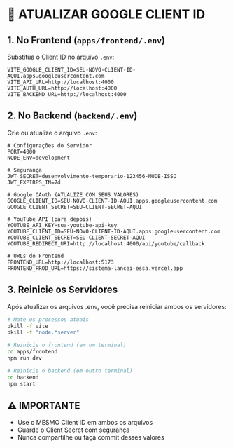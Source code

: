 # 🔐 ATUALIZAR GOOGLE CLIENT ID

## 1. No Frontend (`apps/frontend/.env`)

Substitua o Client ID no arquivo `.env`:

```env
VITE_GOOGLE_CLIENT_ID=SEU-NOVO-CLIENT-ID-AQUI.apps.googleusercontent.com
VITE_API_URL=http://localhost:4000
VITE_AUTH_URL=http://localhost:4000
VITE_BACKEND_URL=http://localhost:4000
```

## 2. No Backend (`backend/.env`)

Crie ou atualize o arquivo `.env`:

```env
# Configurações do Servidor
PORT=4000
NODE_ENV=development

# Segurança
JWT_SECRET=desenvolvimento-temporario-123456-MUDE-ISSO
JWT_EXPIRES_IN=7d

# Google OAuth (ATUALIZE COM SEUS VALORES)
GOOGLE_CLIENT_ID=SEU-NOVO-CLIENT-ID-AQUI.apps.googleusercontent.com
GOOGLE_CLIENT_SECRET=SEU-CLIENT-SECRET-AQUI

# YouTube API (para depois)
YOUTUBE_API_KEY=sua-youtube-api-key
YOUTUBE_CLIENT_ID=SEU-NOVO-CLIENT-ID-AQUI.apps.googleusercontent.com
YOUTUBE_CLIENT_SECRET=SEU-CLIENT-SECRET-AQUI
YOUTUBE_REDIRECT_URI=http://localhost:4000/api/youtube/callback

# URLs do Frontend
FRONTEND_URL=http://localhost:5173
FRONTEND_PROD_URL=https://sistema-lancei-essa.vercel.app
```

## 3. Reinicie os Servidores

Após atualizar os arquivos .env, você precisa reiniciar ambos os servidores:

```bash
# Mate os processos atuais
pkill -f vite
pkill -f "node.*server"

# Reinicie o frontend (em um terminal)
cd apps/frontend
npm run dev

# Reinicie o backend (em outro terminal)
cd backend
npm start
```

## ⚠️ IMPORTANTE

- Use o MESMO Client ID em ambos os arquivos
- Guarde o Client Secret com segurança
- Nunca compartilhe ou faça commit desses valores 